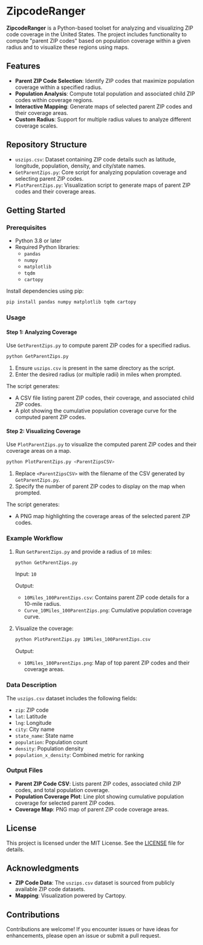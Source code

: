 # ZipcodeRanger

**ZipcodeRanger** is a Python-based toolset for analyzing and visualizing ZIP code coverage in the United States. The project includes functionality to compute "parent ZIP codes" based on population coverage within a given radius and to visualize these regions using maps.

## Features

- **Parent ZIP Code Selection**: Identify ZIP codes that maximize population coverage within a specified radius.
- **Population Analysis**: Compute total population and associated child ZIP codes within coverage regions.
- **Interactive Mapping**: Generate maps of selected parent ZIP codes and their coverage areas.
- **Custom Radius**: Support for multiple radius values to analyze different coverage scales.

## Repository Structure

- `uszips.csv`: Dataset containing ZIP code details such as latitude, longitude, population, density, and city/state names.
- `GetParentZips.py`: Core script for analyzing population coverage and selecting parent ZIP codes.
- `PlotParentZips.py`: Visualization script to generate maps of parent ZIP codes and their coverage areas.

## Getting Started

### Prerequisites

- Python 3.8 or later
- Required Python libraries:
  - `pandas`
  - `numpy`
  - `matplotlib`
  - `tqdm`
  - `cartopy`

Install dependencies using pip:
```bash
pip install pandas numpy matplotlib tqdm cartopy
```

### Usage

#### Step 1: Analyzing Coverage
Use `GetParentZips.py` to compute parent ZIP codes for a specified radius.

```bash
python GetParentZips.py
```

1. Ensure `uszips.csv` is present in the same directory as the script.
2. Enter the desired radius (or multiple radii) in miles when prompted.

The script generates:
- A CSV file listing parent ZIP codes, their coverage, and associated child ZIP codes.
- A plot showing the cumulative population coverage curve for the computed parent ZIP codes.

#### Step 2: Visualizing Coverage
Use `PlotParentZips.py` to visualize the computed parent ZIP codes and their coverage areas on a map.

```bash
python PlotParentZips.py <ParentZipsCSV>
```

1. Replace `<ParentZipsCSV>` with the filename of the CSV generated by `GetParentZips.py`.
2. Specify the number of parent ZIP codes to display on the map when prompted.

The script generates:
- A PNG map highlighting the coverage areas of the selected parent ZIP codes.

### Example Workflow

1. Run `GetParentZips.py` and provide a radius of `10` miles:
   ```bash
   python GetParentZips.py
   ```
   Input: `10`

   Output:
   - `10Miles_100ParentZips.csv`: Contains parent ZIP code details for a 10-mile radius.
   - `Curve_10Miles_100ParentZips.png`: Cumulative population coverage curve.

2. Visualize the coverage:
   ```bash
   python PlotParentZips.py 10Miles_100ParentZips.csv
   ```

   Output:
   - `10Miles_100ParentZips.png`: Map of top parent ZIP codes and their coverage areas.

### Data Description

The `uszips.csv` dataset includes the following fields:
- `zip`: ZIP code
- `lat`: Latitude
- `lng`: Longitude
- `city`: City name
- `state_name`: State name
- `population`: Population count
- `density`: Population density
- `population_x_density`: Combined metric for ranking

### Output Files

- **Parent ZIP Code CSV**: Lists parent ZIP codes, associated child ZIP codes, and total population coverage.
- **Population Coverage Plot**: Line plot showing cumulative population coverage for selected parent ZIP codes.
- **Coverage Map**: PNG map of parent ZIP code coverage areas.

## License

This project is licensed under the MIT License. See the [LICENSE](LICENSE) file for details.

## Acknowledgments

- **ZIP Code Data**: The `uszips.csv` dataset is sourced from publicly available ZIP code datasets.
- **Mapping**: Visualization powered by Cartopy.

## Contributions

Contributions are welcome! If you encounter issues or have ideas for enhancements, please open an issue or submit a pull request.

